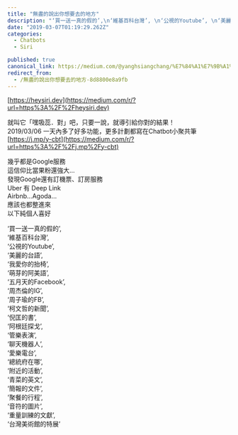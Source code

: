 ```yaml
---
title: "無盡的說出你想要去的地方"
description: "‘買一送一真的假的’,\n‘維基百科台灣’, \n‘公視的Youtube’, \n‘美麗的台語’,\n‘我愛你的抬椅’, \n‘萌芽的阿美語’,\n‘五月天的Facebook’,\n‘周杰倫的IG’, \n‘周子瑜的FB’,\n‘柯文哲的新聞’, \n‘倪匡的書’,\n‘阿根廷探戈’,\n‘管樂表演’, \n‘聊天機器人’,\n‘愛樂電台’,\n‘總統府在哪’,\n‘附近的活動’,\n‘青菜的英文’,\n‘簡報的文件’…"
date: "2019-03-07T01:19:29.262Z"
categories: 
  - Chatbots
  - Siri

published: true
canonical_link: https://medium.com/@yanghsiangchang/%E7%84%A1%E7%9B%A1%E7%9A%84%E8%AA%AA%E5%87%BA%E4%BD%A0%E6%83%B3%E8%A6%81%E5%8E%BB%E7%9A%84%E5%9C%B0%E6%96%B9-8d8800e8a9fb
redirect_from:
  - /無盡的說出你想要去的地方-8d8800e8a9fb
---
```


[https://heysiri.dev](https://medium.com/r/?url=https%3A%2F%2Fheysiri.dev)

就叫它「嘿吸蕊．對」吧，只要一說，就導引給你對的結果！  
2019/03/06 一天內多了好多功能，更多計劃都寫在Chatbot小聚共筆 [https://j.mp/y-cbt](https://medium.com/r/?url=https%3A%2F%2Fj.mp%2Fy-cbt)

幾乎都是Google服務  
這信仰比當果粉還強大…  
發現Google還有訂機票、訂房服務  
Uber 有 Deep Link  
Airbnb…Agoda…  
應該也都整進來  
以下純個人喜好

‘買一送一真的假的’,  
‘維基百科台灣’,   
‘公視的Youtube’,   
‘美麗的台語’,  
‘我愛你的抬椅’,   
‘萌芽的阿美語’,  
‘五月天的Facebook’,  
‘周杰倫的IG’,   
‘周子瑜的FB’,  
‘柯文哲的新聞’,   
‘倪匡的書’,  
‘阿根廷探戈’,  
‘管樂表演’,   
‘聊天機器人’,  
‘愛樂電台’,  
‘總統府在哪’,  
‘附近的活動’,  
‘青菜的英文’,  
‘簡報的文件’,  
‘聚餐的行程’,  
‘音符的圖片’,  
‘重量訓練的文獻’,  
‘台灣美術館的特展’
